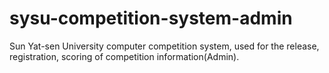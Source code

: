 # sysu-competition-system-admin

Sun Yat-sen University computer competition system, used for the release, registration, scoring of competition information(Admin).
